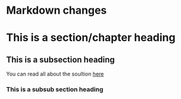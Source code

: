 Markdown changes
================


# This is a section/chapter heading

## This is a subsection heading
You can read all about the soultion [here](solution.md)


### This is a subsub section heading

